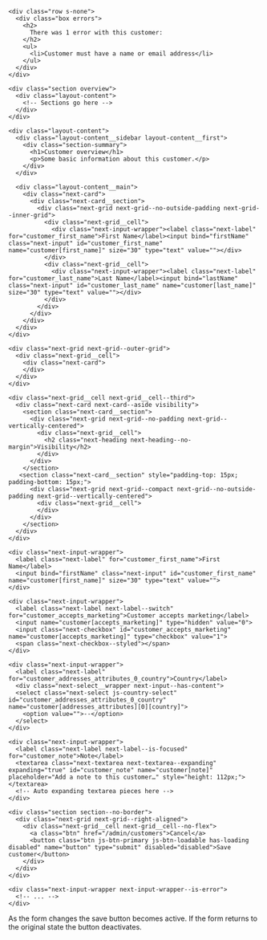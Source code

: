 <!-- Shopify flash errors (https://rpl.cat/sXQPYzsTMxYaJDwge1r92U7lYX32aC5PWgWnUtosPcM) -->

    <div class="row s-none">
      <div class="box errors">
        <h2>
          There was 1 error with this customer:
        </h2>
        <ul>
          <li>Customer must have a name or email address</li>
        </ul>
      </div>
    </div>

<!-- Shopify overall layout -->

    <div class="section overview">
      <div class="layout-content">
        <!-- Sections go here -->
      </div>
    </div>
    

<!-- Shopify left description (note, this goes with the overall layout) https://rpl.cat/ZlHb_vgYHwUf8nZBvVB3zPOnAsq338qLFk2a5gNeN-0 -->

    <div class="layout-content">
      <div class="layout-content__sidebar layout-content__first">
        <div class="section-summary">
          <h1>Customer overview</h1>
          <p>Some basic information about this customer.</p>
        </div>
      </div>

      <div class="layout-content__main">
        <div class="next-card">
          <div class="next-card__section">
            <div class="next-grid next-grid--no-outside-padding next-grid--inner-grid">
              <div class="next-grid__cell">
                <div class="next-input-wrapper"><label class="next-label" for="customer_first_name">First Name</label><input bind="firstName" class="next-input" id="customer_first_name" name="customer[first_name]" size="30" type="text" value=""></div>
              </div>
              <div class="next-grid__cell">
                <div class="next-input-wrapper"><label class="next-label" for="customer_last_name">Last Name</label><input bind="lastName" class="next-input" id="customer_last_name" name="customer[last_name]" size="30" type="text" value=""></div>
              </div>
            </div>
          </div>
        </div>
      </div>
    </div>

<!-- Shopify right side panels (use this instead of the overall layout if you want it)-->

    <div class="next-grid next-grid--outer-grid">
      <div class="next-grid__cell">
        <div class="next-card">
        </div>
      </div>
    </div>            
      
    <div class="next-grid__cell next-grid__cell--third">
      <div class="next-card next-card--aside visibility">
        <section class="next-card__section">
          <div class="next-grid next-grid--no-padding next-grid--vertically-centered">
            <div class="next-grid__cell">
              <h2 class="next-heading next-heading--no-margin">Visibility</h2>
            </div>
          </div>
        </section>
       <section class="next-card__section" style="padding-top: 15px; padding-bottom: 15px;">
          <div class="next-grid next-grid--compact next-grid--no-outside-padding next-grid--vertically-centered">
            <div class="next-grid__cell">
            </div>
          </div>
        </section>  
      </div>
    </div>      
     

<!-- Shopify input -->

    <div class="next-input-wrapper">
      <label class="next-label" for="customer_first_name">First Name</label>
      <input bind="firstName" class="next-input" id="customer_first_name" name="customer[first_name]" size="30" type="text" value="">
    </div>


<!-- Shopify checkbox -->

    <div class="next-input-wrapper">
      <label class="next-label next-label--switch" for="customer_accepts_marketing">Customer accepts marketing</label>
      <input name="customer[accepts_marketing]" type="hidden" value="0">
      <input class="next-checkbox" id="customer_accepts_marketing" name="customer[accepts_marketing]" type="checkbox" value="1">
      <span class="next-checkbox--styled"></span>
    </div>


<!-- Shopify select -->

    <div class="next-input-wrapper">
      <label class="next-label" for="customer_addresses_attributes_0_country">Country</label>
      <div class="next-select__wrapper next-input--has-content">
      <select class="next-select js-country-select" id="customer_addresses_attributes_0_country" name="customer[addresses_attributes][0][country]">
        <option value="">--</option>
      </select>
    </div>


<!-- Shopify expanding textarea -->

    <div class="next-input-wrapper">
      <label class="next-label next-label--is-focused" for="customer_note">Note</label>
      <textarea class="next-textarea next-textarea--expanding" expanding="true" id="customer_note" name="customer[note]" placeholder="Add a note to this customer…" style="height: 112px;"></textarea>
      <!-- Auto expanding textarea pieces here -->
    </div>


<!-- Shopify footer -->

    <div class="section section--no-border">
      <div class="next-grid next-grid--right-aligned">
        <div class="next-grid__cell next-grid__cell--no-flex">
          <a class="btn" href="/admin/customers">Cancel</a>
          <button class="btn js-btn-primary js-btn-loadable has-loading disabled" name="button" type="submit" disabled="disabled">Save customer</button>
        </div>
      </div>
    </div>


<!-- Shopify error -->

    <div class="next-input-wrapper next-input-wrapper--is-error">
      <!-- ... -->
    </div>


As the form changes the save button becomes active. If the form returns to the original state the button deactivates.

